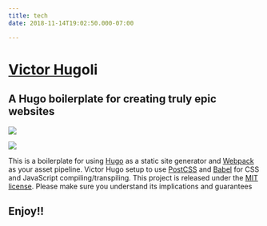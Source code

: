 ```yaml
---
title: tech
date: 2018-11-14T19:02:50.000-07:00

---
```

# [Victor Hug](https://github.com/netlify-templates/victor-hugo)oli

## A Hugo boilerplate for creating truly epic websites

![](https://hebammekim.netlify.app/.netlify/large-media/upload/screenshot-2021-03-10-at-13-35-52.png)

![](https://hebammekim.netlify.app/.netlify/large-media/upload/coruscant.jpg)

This is a boilerplate for using [Hugo](https://gohugo.io/) as a static site generator and [Webpack](https://webpack.js.org/) as your asset pipeline. Victor Hugo setup to use [PostCSS](http://postcss.org/) and [Babel](https://babeljs.io/) for CSS and JavaScript compiling/transpiling. This project is released under the [MIT license](LICENSE). Please make sure you understand its implications and guarantees

## Enjoy!!